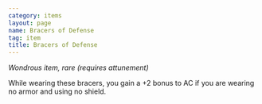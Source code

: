```yaml
---
category: items
layout: page
name: Bracers of Defense 
tag: item
title: Bracers of Defense 
---
```


_Wondrous item, rare (requires attunement)_ 

While wearing these bracers, you gain a +2 bonus to AC if you are wearing no armor and using no shield. 
